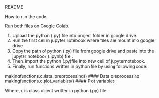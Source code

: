 README

How to run the code.

Run both files on Google Colab.

1) Upload the python (.py) file into project folder in google drive.
2) Run the first cell in jupyter notebook where files are mount into google drive.
3) Copy the path of python (.py) file from google drive and paste into the jupyter notebook (.ipynb) file .
4) Then, import the python (.py)file into new cell of jupyternotebook.
5) Finally, run functions written in python file by using following code:

makingfunctions.c.data_preprocessing() #### Data preprocessing <br />
makingfunctions.c.plot_variables() #### Plot variables <br />

Where, c is class object written in python (.py) file.
